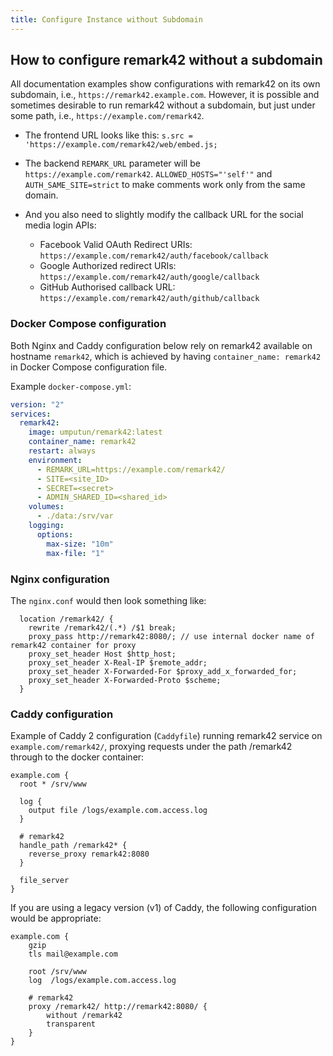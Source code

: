 ```yaml
---
title: Configure Instance without Subdomain
---
```


## How to configure remark42 without a subdomain

All documentation examples show configurations with remark42 on its own subdomain, i.e., `https://remark42.example.com`. However, it is possible and sometimes desirable to run remark42 without a subdomain, but just under some path, i.e., `https://example.com/remark42`.

- The frontend URL looks like this: `s.src = 'https://example.com/remark42/web/embed.js;`

- The backend `REMARK_URL` parameter will be `https://example.com/remark42`. `ALLOWED_HOSTS="'self'"` and `AUTH_SAME_SITE=strict` to make comments work only from the same domain.

- And you also need to slightly modify the callback URL for the social media login APIs:
  - Facebook Valid OAuth Redirect URIs: `https://example.com/remark42/auth/facebook/callback`
  - Google Authorized redirect URIs: `https://example.com/remark42/auth/google/callback`
  - GitHub Authorised callback URL: `https://example.com/remark42/auth/github/callback`

### Docker Compose configuration

Both Nginx and Caddy configuration below rely on remark42 available on hostname `remark42`, which is achieved by having `container_name: remark42` in Docker Compose configuration file.

Example `docker-compose.yml`:

```yaml
version: "2"
services:
  remark42:
    image: umputun/remark42:latest
    container_name: remark42
    restart: always
    environment:
      - REMARK_URL=https://example.com/remark42/
      - SITE=<site_ID>
      - SECRET=<secret>
      - ADMIN_SHARED_ID=<shared_id>
    volumes:
      - ./data:/srv/var
    logging:
      options:
        max-size: "10m"
        max-file: "1"
```

### Nginx configuration

The `nginx.conf` would then look something like:

```nginx
  location /remark42/ {
    rewrite /remark42/(.*) /$1 break;
    proxy_pass http://remark42:8080/; // use internal docker name of remark42 container for proxy
    proxy_set_header Host $http_host;
    proxy_set_header X-Real-IP $remote_addr;
    proxy_set_header X-Forwarded-For $proxy_add_x_forwarded_for;
    proxy_set_header X-Forwarded-Proto $scheme;
  }
```

### Caddy configuration

Example of Caddy 2 configuration (`Caddyfile`) running remark42 service on `example.com/remark42/`, proxying
requests under the path /remark42 through to the docker container:

```
example.com {
  root * /srv/www

  log {
    output file /logs/example.com.access.log
  }

  # remark42
  handle_path /remark42* {
    reverse_proxy remark42:8080
  }

  file_server
}
```

If you are using a legacy version (v1) of Caddy, the following configuration would be appropriate:

```
example.com {
	gzip
	tls mail@example.com

	root /srv/www
	log  /logs/example.com.access.log

	# remark42
	proxy /remark42/ http://remark42:8080/ {
		without /remark42
		transparent
	}
}
```
